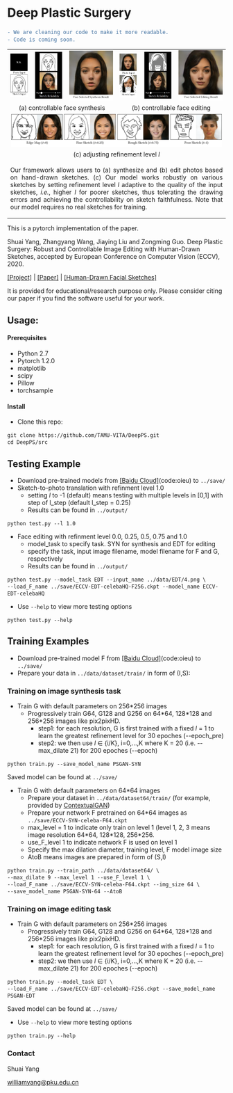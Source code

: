 # Deep Plastic Surgery


```diff
- We are cleaning our code to make it more readable. 
- Code is coming soon.
```

<table border="0" width='100%' style="FONT-SIZE:15" >
	 <tr align="center">
		<td width="9.70%" align="left"><img src="./figures/teaser-a.png" alt="" width="99%" ></td>
		<td width="13.90%"><img src="./figures/teaser-b.gif" alt="" width="99%" ></td>
		<td width="20.40%"><img src="./figures/teaser-c.png" alt="" width="99%" ></td>
		<td width="9.70%"><img src="./figures/teaser-d.png" alt="" width="99%" ></td>
		<td width="13.90%"><img src="./figures/teaser-e.gif" alt="" width="99%" ></td>	
		<td width="20.40%" align="right"><img src="./figures/teaser-f.png" alt="" width="99%" ></td>
	 </tr>
 	<tr align="center">
		<td colspan="3">(a) controllable face synthesis</td>
		<td colspan="3">(b) controllable face editing</td>
	</tr>
	 <tr align="center">
		<td colspan="6"><img src="./figures/teaser-g.png" alt="" width="99%" ></td>
	</tr>				 	
	 <tr align="center">
		<td colspan="6">(c) adjusting refinement level <em>l</em></td>
	</tr>	
	</tr>				 	
	 <tr>
		<td colspan="6"><p style="text-align: justify; FONT-SIZE:12">Our framework allows users to (a) synthesize and (b) edit photos based on hand-drawn sketches. (c) Our model works robustly on various sketches by setting refinement level <em>l</em> adaptive to the quality of the input sketches, <em>i.e.</em>, higher <em>l</em> for poorer sketches, thus tolerating the drawing errors and achieving the controllability on sketch faithfulness. Note that our model requires no real sketches for training.</p></td>
	</tr>
</table>


This is a pytorch implementation of the paper.

Shuai Yang, Zhangyang Wang, Jiaying Liu and Zongming Guo.
Deep Plastic Surgery: Robust and Controllable Image Editing with Human-Drawn Sketches, 
accepted by European Conference on Computer Vision (ECCV), 2020.

[[Project]](https://williamyang1991.github.io/projects/ECCV2020) | [[Paper]](https://arxiv.org/abs/2001.02890) | [[Human-Drawn Facial Sketches]](https://williamyang1991.github.io/projects/ECCV2020/DPS/files/human-drawn_facial_sketches.zip)

It is provided for educational/research purpose only. Please consider citing our paper if you find the software useful for your work.

## Usage: 

#### Prerequisites
- Python 2.7
- Pytorch 1.2.0
- matplotlib
- scipy
- Pillow
- torchsample

#### Install
- Clone this repo:
```
git clone https://github.com/TAMU-VITA/DeepPS.git
cd DeepPS/src
```

## Testing Example

- Download pre-trained models from [[Baidu Cloud]](https://pan.baidu.com/s/1QjOWk8Gw4UNN6ajHF8bMjQ)(code:oieu) to `../save/`
- Sketch-to-photo translation with refinment level 1.0
  - setting <i>l</i> to -1 (default) means testing with multiple levels in \[0,1\] with step of l_step (default l_step = 0.25)
  - Results can be found in `../output/`
```
python test.py --l 1.0
```
- Face editing with refinment level 0.0, 0.25, 0.5, 0.75 and 1.0
  - model_task to specify task. SYN for synthesis and EDT for editing
  - specify the task, input image filename, model filename for F and G, respectively
  - Results can be found in `../output/`
```
python test.py --model_task EDT --input_name ../data/EDT/4.png \
--load_F_name ../save/ECCV-EDT-celebaHQ-F256.ckpt --model_name ECCV-EDT-celebaHQ
```
- Use `--help` to view more testing options
```
python test.py --help
```
## Training Examples

- Download pre-trained model F from [[Baidu Cloud]](https://pan.baidu.com/s/1QjOWk8Gw4UNN6ajHF8bMjQ)(code:oieu) to `../save/`
- Prepare your data in `../data/dataset/train/` in form of (I,S):


### Training on image synthesis task
- Train G with default parameters on 256\*256 images
  - Progressively train G64, G128 and G256 on 64\*64, 128\*128 and 256\*256 images like pix2pixHD.
    - step1: for each resolution, G is first trained with a fixed <i>l</i> = 1 to learn the greatest refinement level for 30 epoches (--epoch_pre)
    - step2: we then use <i>l</i> ∈ {i/K}, i=0,...,K where K = 20 (i.e. --max_dilate 21) for 200 epoches (--epoch)
```
python train.py --save_model_name PSGAN-SYN
```
Saved model can be found at `../save/`
- Train G with default parameters on 64\*64 images
  - Prepare your dataset in `../data/dataset64/train/` (for example, provided by [ContextualGAN](https://github.com/elliottwu/sText2Image))
  - Prepare your network F pretrained on 64\*64 images as `../save/ECCV-SYN-celeba-F64.ckpt` 
  - max_level = 1 to indicate only train on level 1 (level 1, 2, 3 means image resolution 64\*64, 128\*128, 256\*256.
  - use_F_level 1 to indicate network F is used on level 1 
  - Specify the max dilation diameter, training level, F model image size
  - AtoB means images are prepared in form of (S,I)
```
python train.py --train_path ../data/dataset64/ \
--max_dilate 9 --max_level 1 --use_F_level 1 \
--load_F_name ../save/ECCV-SYN-celeba-F64.ckpt --img_size 64 \
--save_model_name PSGAN-SYN-64 --AtoB
```

### Training on image editing task
- Train G with default parameters on 256\*256 images
  - Progressively train G64, G128 and G256 on 64\*64, 128\*128 and 256\*256 images like pix2pixHD.
    - step1: for each resolution, G is first trained with a fixed <i>l</i> = 1 to learn the greatest refinement level for 30 epoches (--epoch_pre)
    - step2: we then use <i>l</i> ∈ {i/K}, i=0,...,K where K = 20 (i.e. --max_dilate 21) for 200 epoches (--epoch)
```
python train.py --model_task EDT \
--load_F_name ../save/ECCV-EDT-celebaHQ-F256.ckpt --save_model_name PSGAN-EDT
```
Saved model can be found at `../save/`

- Use `--help` to view more testing options
```
python train.py --help
```
### Contact

Shuai Yang

williamyang@pku.edu.cn


